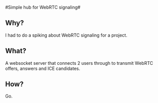 #Simple hub for WebRTC signaling#

## Why? ##

I had to do a spiking about WebRTC signaling for a project.

## What? ##

A websocket server that connects 2 users through to transmit WebRTC offers, answers and ICE candidates.

## How? ##

Go.
